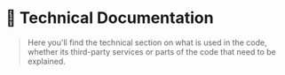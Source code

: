 # 🧠 Technical Documentation

> Here you'll find the technical section on what is used in the code, whether its third-party services or parts of the
> code that need to be explained.
